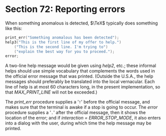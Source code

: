 # Section 72: Reporting errors

When something anomalous is detected, $\TeX$ typically does something like this:

```c
print_err("Something anomalous has been detected");
help3("This is the first line of my offer to help.")
    ("This is the second line. I'm trying to")
    ("explain the best way for you to proceed.");
error;
```
A two-line help message would be given using *help2*, etc.;
these informal helps should use simple vocabulary that complements the words used in the official error message that was printed.
(Outside the U.S.A., the help messages should preferably be translated into the local vernacular.
Each line of help is at most 60 characters long, in the present implementation, so that *MAX_PRINT_LINE* will not be exceeded.)

The *print_err* procedure supplies a '`!`' before the official message, and makes sure that the terminal is awake if a stop is going to occur.
The *error* procedure supplies a '`.`' after the official message, then it shows the location of the error; and if *interaction = ERROR_STOP_MODE*, it also enters into a dialog with the user, during which time the help message may be printed.

